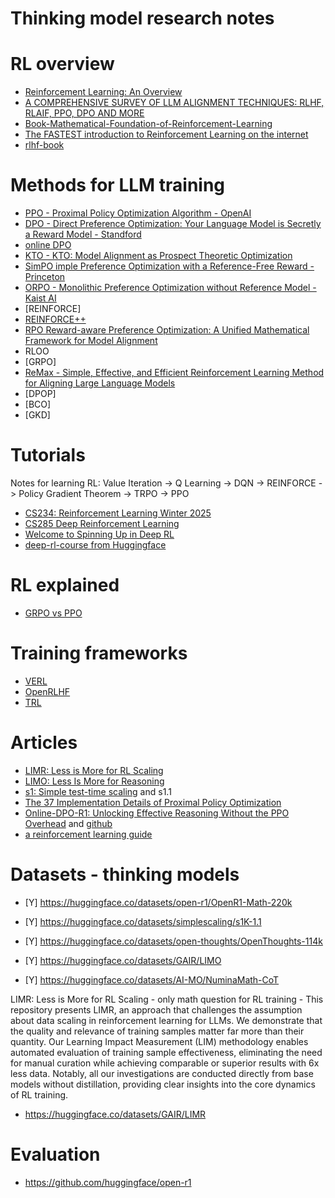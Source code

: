 # Thinking model research notes

# RL overview
- [Reinforcement Learning: An Overview](https://arxiv.org/pdf/2412.05265)
- [A COMPREHENSIVE SURVEY OF LLM ALIGNMENT TECHNIQUES: RLHF, RLAIF, PPO, DPO AND MORE](https://arxiv.org/pdf/2407.16216)
- [Book-Mathematical-Foundation-of-Reinforcement-Learning](https://github.com/MathFoundationRL/Book-Mathematical-Foundation-of-Reinforcement-Learning)
- [The FASTEST introduction to Reinforcement Learning on the internet](https://www.youtube.com/watch?v=VnpRp7ZglfA)
- [rlhf-book](https://github.com/natolambert/rlhf-book)

# Methods for LLM training
- [PPO - Proximal Policy Optimization Algorithm - OpenAI](https://arxiv.org/pdf/1707.06347)
- [DPO - Direct Preference Optimization: Your Language Model is Secretly a Reward Model - Standford](https://arxiv.org/pdf/2305.18290)
- [online DPO]()
- [KTO - KTO: Model Alignment as Prospect Theoretic Optimization](https://arxiv.org/pdf/2402.01306)
- [SimPO imple Preference Optimization with a Reference-Free Reward - Princeton](https://arxiv.org/pdf/2405.14734v1)
- [ORPO - Monolithic Preference Optimization without Reference Model - Kaist AI](https://arxiv.org/pdf/2403.07691v2)
- [REINFORCE]
- [REINFORCE++](https://arxiv.org/pdf/2501.03262v1)
- [RPO Reward-aware Preference Optimization: A Unified Mathematical Framework for Model Alignment](https://arxiv.org/pdf/2501.03262v1)
- RLOO 
- [GRPO]
- [ReMax -  Simple, Effective, and Efficient Reinforcement Learning Method for Aligning Large Language Models](https://arxiv.org/pdf/2310.10505)
- [DPOP]
- [BCO]
- [GKD]

# Tutorials
Notes for learning RL: Value Iteration -> Q Learning -> DQN -> REINFORCE -> Policy Gradient Theorem -> TRPO -> PPO
- [CS234: Reinforcement Learning Winter 2025 ](https://web.stanford.edu/class/cs234/)
- [CS285 Deep Reinforcement Learning](https://rail.eecs.berkeley.edu/deeprlcourse/)
- [Welcome to Spinning Up in Deep RL](https://spinningup.openai.com/en/latest/index.html)
- [deep-rl-course from Huggingface](https://huggingface.co/learn/deep-rl-course/unit0/introduction)


# RL explained
- [GRPO vs PPO](https://yugeten.github.io/posts/2025/01/ppogrpo/)

# Training frameworks
- [VERL](https://github.com/volcengine/verl)
- [OpenRLHF](https://github.com/OpenRLHF/OpenRLHF)
- [TRL](https://huggingface.co/docs/trl/)

# Articles
- [LIMR: Less is More for RL Scaling](https://arxiv.org/pdf/2502.11886)
- [LIMO: Less Is More for Reasoning](https://github.com/GAIR-NLP/LIMO)
- [s1: Simple test-time scaling](https://github.com/simplescaling/s1) and s1.1 
- [The 37 Implementation Details of Proximal Policy Optimization](https://iclr-blog-track.github.io/2022/03/25/ppo-implementation-details/)
- [Online-DPO-R1: Unlocking Effective Reasoning Without the PPO Overhead](https://efficient-unicorn-451.notion.site/Online-DPO-R1-Unlocking-Effective-Reasoning-Without-the-PPO-Overhead-1908b9a70e7b80c3bc83f4cf04b2f175) and [github](https://github.com/RLHFlow/Online-DPO-R1)
- [a reinforcement learning guide](https://naklecha.notion.site/a-reinforcement-learning-guide)

# Datasets - thinking models
- [Y] https://huggingface.co/datasets/open-r1/OpenR1-Math-220k

- [Y] https://huggingface.co/datasets/simplescaling/s1K-1.1
- [Y] https://huggingface.co/datasets/open-thoughts/OpenThoughts-114k
- [Y] https://huggingface.co/datasets/GAIR/LIMO
- [Y] https://huggingface.co/datasets/AI-MO/NuminaMath-CoT

LIMR: Less is More for RL Scaling - only math question for RL training - This repository presents LIMR, an approach that challenges the assumption about data scaling in reinforcement learning for LLMs. We demonstrate that the quality and relevance of training samples matter far more than their quantity. Our Learning Impact Measurement (LIM) methodology enables automated evaluation of training sample effectiveness, eliminating the need for manual curation while achieving comparable or superior results with 6x less data. Notably, all our investigations are conducted directly from base models without distillation, providing clear insights into the core dynamics of RL training.
- https://huggingface.co/datasets/GAIR/LIMR

# Evaluation 
- https://github.com/huggingface/open-r1
  
